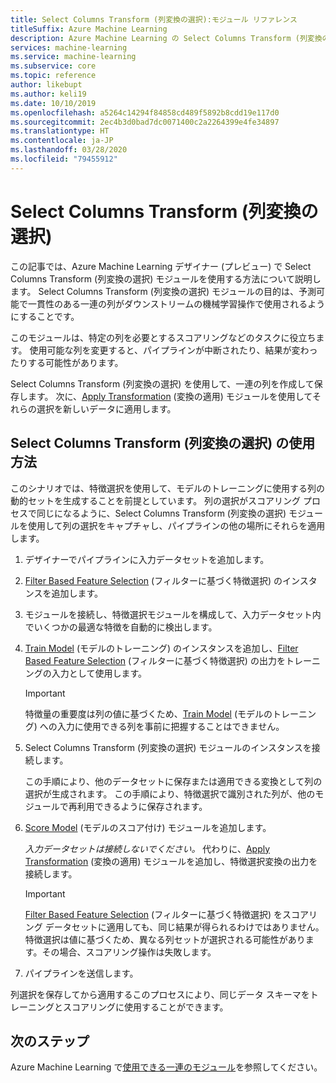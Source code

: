 ```yaml
---
title: Select Columns Transform (列変換の選択):モジュール リファレンス
titleSuffix: Azure Machine Learning
description: Azure Machine Learning の Select Columns Transform (列変換の選択) モジュールを使用して、指定されたデータセットと同じ列のサブセットを選択する変換を作成する方法について説明します。
services: machine-learning
ms.service: machine-learning
ms.subservice: core
ms.topic: reference
author: likebupt
ms.author: keli19
ms.date: 10/10/2019
ms.openlocfilehash: a5264c14294f84858cd489f5892b8cdd19e117d0
ms.sourcegitcommit: 2ec4b3d0bad7dc0071400c2a2264399e4fe34897
ms.translationtype: HT
ms.contentlocale: ja-JP
ms.lasthandoff: 03/28/2020
ms.locfileid: "79455912"
---
```

# <a name="select-columns-transform"></a>Select Columns Transform (列変換の選択)

この記事では、Azure Machine Learning デザイナー (プレビュー) で Select Columns Transform (列変換の選択) モジュールを使用する方法について説明します。 Select Columns Transform (列変換の選択) モジュールの目的は、予測可能で一貫性のある一連の列がダウンストリームの機械学習操作で使用されるようにすることです。

このモジュールは、特定の列を必要とするスコアリングなどのタスクに役立ちます。 使用可能な列を変更すると、パイプラインが中断されたり、結果が変わったりする可能性があります。

Select Columns Transform (列変換の選択) を使用して、一連の列を作成して保存します。 次に、[Apply Transformation](apply-transformation.md) (変換の適用) モジュールを使用してそれらの選択を新しいデータに適用します。

## <a name="how-to-use-select-columns-transform"></a>Select Columns Transform (列変換の選択) の使用方法

このシナリオでは、特徴選択を使用して、モデルのトレーニングに使用する列の動的セットを生成することを前提としています。 列の選択がスコアリング プロセスで同じになるように、Select Columns Transform (列変換の選択) モジュールを使用して列の選択をキャプチャし、パイプラインの他の場所にそれらを適用します。

1. デザイナーでパイプラインに入力データセットを追加します。

2. [Filter Based Feature Selection](filter-based-feature-selection.md) (フィルターに基づく特徴選択) のインスタンスを追加します。

3. モジュールを接続し、特徴選択モジュールを構成して、入力データセット内でいくつかの最適な特徴を自動的に検出します。

4. [Train Model](train-model.md) (モデルのトレーニング) のインスタンスを追加し、[Filter Based Feature Selection](filter-based-feature-selection.md) (フィルターに基づく特徴選択) の出力をトレーニングの入力として使用します。

    > [!IMPORTANT]
    > 特徴量の重要度は列の値に基づくため、[Train Model](train-model.md) (モデルのトレーニング) への入力に使用できる列を事前に把握することはできません。  
5. Select Columns Transform (列変換の選択) モジュールのインスタンスを接続します。 

    この手順により、他のデータセットに保存または適用できる変換として列の選択が生成されます。 この手順により、特徴選択で識別された列が、他のモジュールで再利用できるように保存されます。

6. [Score Model](score-model.md) (モデルのスコア付け) モジュールを追加します。 

   *入力データセットは接続しないでください。* 代わりに、[Apply Transformation](apply-transformation.md) (変換の適用) モジュールを追加し、特徴選択変換の出力を接続します。

   > [!IMPORTANT]
   > [Filter Based Feature Selection](filter-based-feature-selection.md) (フィルターに基づく特徴選択) をスコアリング データセットに適用しても、同じ結果が得られるわけではありません。 特徴選択は値に基づくため、異なる列セットが選択される可能性があります。その場合、スコアリング操作は失敗します。
7. パイプラインを送信します。

列選択を保存してから適用するこのプロセスにより、同じデータ スキーマをトレーニングとスコアリングに使用することができます。


## <a name="next-steps"></a>次のステップ

Azure Machine Learning で[使用できる一連のモジュール](module-reference.md)を参照してください。 
